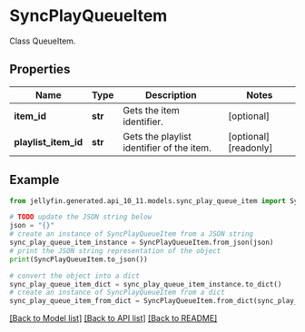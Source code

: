 # SyncPlayQueueItem

Class QueueItem.

## Properties

Name | Type | Description | Notes
------------ | ------------- | ------------- | -------------
**item_id** | **str** | Gets the item identifier. | [optional] 
**playlist_item_id** | **str** | Gets the playlist identifier of the item. | [optional] [readonly] 

## Example

```python
from jellyfin.generated.api_10_11.models.sync_play_queue_item import SyncPlayQueueItem

# TODO update the JSON string below
json = "{}"
# create an instance of SyncPlayQueueItem from a JSON string
sync_play_queue_item_instance = SyncPlayQueueItem.from_json(json)
# print the JSON string representation of the object
print(SyncPlayQueueItem.to_json())

# convert the object into a dict
sync_play_queue_item_dict = sync_play_queue_item_instance.to_dict()
# create an instance of SyncPlayQueueItem from a dict
sync_play_queue_item_from_dict = SyncPlayQueueItem.from_dict(sync_play_queue_item_dict)
```
[[Back to Model list]](README.md#documentation-for-models) [[Back to API list]](README.md#documentation-for-api-endpoints) [[Back to README]](README.md)


